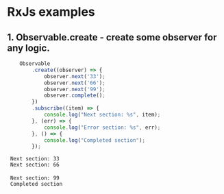 # RxJs examples

## 1. Observable.create - create some observer for any logic.

```javascript
    Observable
        .create((observer) => {
            observer.next('33');
            observer.next('66');
            observer.next('99');
            observer.complete();
        })
        .subscribe((item) => {
            console.log("Next section: %s", item);
        }, (err) => {
            console.log("Error section: %s", err);
        }, () => {
            console.log("Completed section");
        });
```

<code> Next section: 33 </code><br>
<code> Next section: 66 </code><br>
<code> Next section: 99 </code><br>
<code> Completed section </code>